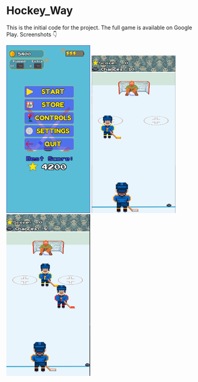 # Hockey_Way

This is the initial code for the project. 
The full game is available on Google Play. Screenshots :point_down:

![game running in mobile print_1](https://github.com/ArrudaFernanda/Hockey_Way/blob/main/print_initial_screen_en.jpg)
![game running in mobile print_2](https://github.com/ArrudaFernanda/Hockey_Way/blob/main/print_level02.png)
![game running in mobile print_3](https://github.com/ArrudaFernanda/Hockey_Way/blob/main/print_level04.png)
